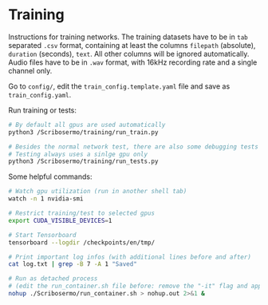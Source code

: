 # Training

Instructions for training networks. The training datasets have to be in `tab` separated `.csv` format,
containing at least the columns `filepath` (absolute), `duration` (seconds), `text`.
All other columns will be ignored automatically.
Audio files have to be in `.wav` format, with 16kHz recording rate and a single channel only.

Go to `config/`, edit the `train_config.template.yaml` file and save as `train_config.yaml`.

Run training or tests:

```bash
# By default all gpus are used automatically
python3 /Scribosermo/training/run_train.py

# Besides the normal network test, there are also some debugging tests you can uncomment
# Testing always uses a sinlge gpu only
python3 /Scribosermo/training/run_tests.py
```

Some helpful commands:

```bash
# Watch gpu utilization (run in another shell tab)
watch -n 1 nvidia-smi

# Restrict training/test to selected gpus
export CUDA_VISIBLE_DEVICES=1

# Start Tensorboard
tensorboard --logdir /checkpoints/en/tmp/

# Print important log infos (with additional lines before and after)
cat log.txt | grep -B 7 -A 1 "Saved"

# Run as detached process
# (edit the run_container.sh file before: remove the "-it" flag and append training command, that training is directly started)
nohup ./Scribosermo/run_container.sh > nohup.out 2>&1 &
```
